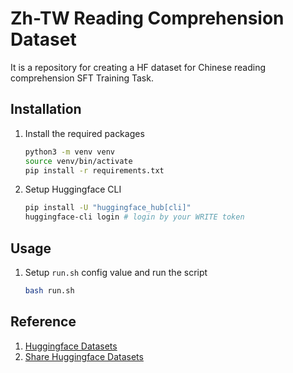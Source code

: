 # Zh-TW Reading Comprehension Dataset

It is a repository for creating a HF dataset for Chinese reading comprehension SFT Training Task.

## Installation

1. Install the required packages
    ```bash
    python3 -m venv venv
    source venv/bin/activate
    pip install -r requirements.txt
    ```

2. Setup Huggingface CLI
    ```bash
    pip install -U "huggingface_hub[cli]"
    huggingface-cli login # login by your WRITE token
    ```

## Usage

1. Setup `run.sh` config value and run the script
    ```bash
    bash run.sh
    ```

## Reference

1. [Huggingface Datasets](https://huggingface.co/docs/datasets/)
2. [Share Huggingface Datasets](https://huggingface.co/docs/datasets/share)